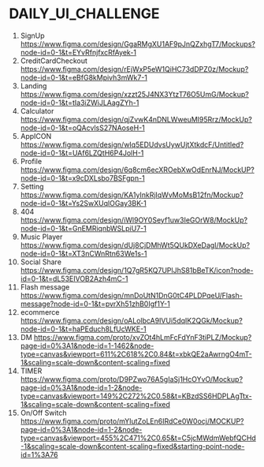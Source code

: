 # DAILY_UI_CHALLENGE

1. SignUp https://www.figma.com/design/GgaRMgXU1AF9pJnQZxhgT7/Mockups?node-id=0-1&t=EYvRfnjfxcRfAyek-1
2. CreditCardCheckout https://www.figma.com/design/rEjWxP5eW1QiHC73dDPZ0z/Mockup?node-id=0-1&t=eBfG8kMpivh3mWk7-1
3. Landing https://www.figma.com/design/xzzt25J4NX3YtzT76O5UmG/Mockup?node-id=0-1&t=tIa3iZWiJLAagZYh-1
4. Calculator https://www.figma.com/design/qjZvwK4nDNLWweuMI95Rrz/MockUp?node-id=0-1&t=oQAcvlsS27NAoseH-1
5. AppICON https://www.figma.com/design/wIq5EDUdvsUywUjtXtkdcF/Untitled?node-id=0-1&t=UAf6LZQtH6P4JolH-1
6. Profile https://www.figma.com/design/6q8cm6ecXROebXwOdEnrNJ/MockUP?node-id=0-1&t=x9cDXLsbo7BSFgpn-1
7. Setting https://www.figma.com/design/KA1yInkRjIqWvMoMsB12fn/Mockup?node-id=0-1&t=Ys2SwXUqlOGay3BK-1
8. 404 https://www.figma.com/design/iWl9OY0Seyf1uw3IeGOrW8/MockUp?node-id=0-1&t=GnEMRiqnbWSLpiU7-1
9. Music Player https://www.figma.com/design/dUj8CjDMhWt5QUkDXeDagI/MockUp?node-id=0-1&t=XT3nCWnRtn63We1s-1
10. Social Share https://www.figma.com/design/1Q7gR5KQ7UPlJhS81bBeTK/icon?node-id=0-1&t=dL53EIVOB2Azh4mC-1
11. Flash message https://www.figma.com/design/mnDoUtN1DnG0tC4PLDPqeU/Flash-message?node-id=0-1&t=pvrXh51zhB0Igf1Y-1
12. ecommerce https://www.figma.com/design/oALolbcA9IVUi5dqIK2QGk/Mockup?node-id=0-1&t=haPEduch8LfUcWKE-1
13. DM https://www.figma.com/proto/xvZOt4hLmFcFdYnF3tiPLZ/Mockup?page-id=0%3A1&node-id=1-1462&node-type=canvas&viewport=611%2C618%2C0.84&t=xbkQE2aAwrngO4mT-1&scaling=scale-down&content-scaling=fixed
14. TIMER https://www.figma.com/proto/D9PZwo76A5gIaSj1HcOYvO/Mockup?page-id=0%3A1&node-id=1-2&node-type=canvas&viewport=149%2C272%2C0.58&t=KBzdSS6HDPLAgTtx-1&scaling=scale-down&content-scaling=fixed
15. On/Off Switch  https://www.figma.com/proto/mYIutZoLEn6IRdCe0W0ocj/MOCKUP?page-id=0%3A1&node-id=1-2&node-type=canvas&viewport=455%2C471%2C0.65&t=C5jcMWdmWebfQCHd-1&scaling=scale-down&content-scaling=fixed&starting-point-node-id=1%3A76
